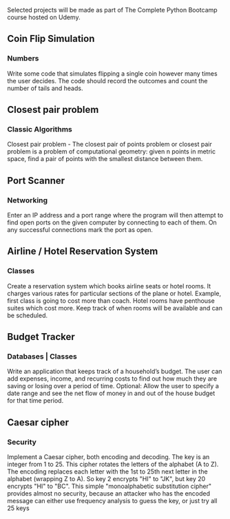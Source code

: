 Selected projects will be made as part of The Complete Python Bootcamp course hosted on Udemy. 

## Coin Flip Simulation
### Numbers

Write some code that simulates flipping a single coin however many times the user decides. The code should record the outcomes and count the number of tails and heads.

## Closest pair problem
### Classic Algorithms
Closest pair problem - The closest pair of points problem or closest pair problem is a problem of computational geometry: given n points in metric space, find a pair of points with the smallest distance between them.

## Port Scanner
### Networking
Enter an IP address and a port range where the program will then attempt to find open ports on the given computer by connecting to each of them. On any successful connections mark the port as open.


## Airline / Hotel Reservation System
### Classes
Create a reservation system which books airline seats or hotel rooms. It charges various rates for particular sections of the plane or hotel. Example, first class is going to cost more than coach. Hotel rooms have penthouse suites which cost more. Keep track of when rooms will be available and can be scheduled.

## Budget Tracker
### Databases | Classes
Write an application that keeps track of a household’s budget. The user can add expenses, income, and recurring costs to find out how much they are saving or losing over a period of time. Optional: Allow the user to specify a date range and see the net flow of money in and out of the house budget for that time period.

## Caesar cipher
### Security 
Implement a Caesar cipher, both encoding and decoding. The key is an integer from 1 to 25. This cipher rotates the letters of the alphabet (A to Z). The encoding replaces each letter with the 1st to 25th next letter in the alphabet (wrapping Z to A). So key 2 encrypts "HI" to "JK", but key 20 encrypts "HI" to "BC". This simple "monoalphabetic substitution cipher" provides almost no security, because an attacker who has the encoded message can either use frequency analysis to guess the key, or just try all 25 keys